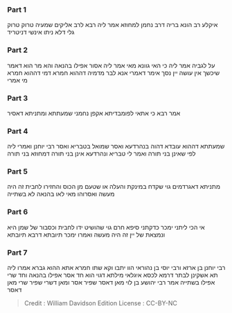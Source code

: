 
### Part 1
איקלע רב הונא בריה דרב נחמן למחוזא אמר ליה רבא לרב אליקים שמעיה טרוק טרוק גלי דלא ניתו אינשי דניטריד

### Part 2
על לגביה אמר ליה כי האי גוונא מאי אמר ליה אסור אפילו בהנאה והא מר הוא דאמר שיכשך אין עושה יין נסך אימר דאמרי אנא לבר מדמיה דההוא חמרא דמי דההוא חמרא מי אמרי

### Part 3
אמר רבא כי אתאי לפומבדיתא אקפן נחמני שמעתתא ומתניתא דאסיר

### Part 4
שמעתתא דההוא עובדא דהוה בנהרדעא ואסר שמואל בטבריא ואסר רבי יוחנן ואמרי ליה לפי שאינן בני תורה ואמר לי טבריא ונהרדעא אינן בני תורה דמחוזא בני תורה

### Part 5
מתניתא דאגרדמים גוי שקדח במינקת והעלה או שטעם מן הכוס והחזירו לחבית זה היה מעשה ואסרוהו מאי לאו בהנאה לא בשתייה

### Part 6
אי הכי ליתני ימכר כדקתני סיפא חרם גוי שהושיט ידו לחבית וכסבור של שמן היא ונמצאת של יין זה היה מעשה ואמרו ימכר תיובתא דרבא תיובתא

### Part 7
רבי יוחנן בן ארזא ורבי יוסי בן נהוראי הוו יתבו וקא שתו חמרא אתא ההוא גברא אמרו ליה תא אשקינן לבתר דרמא לכסא איגלאי מילתא דגוי הוא חד אסר אפילו בהנאה וחד שרי אפילו בשתייה אמר רבי יהושע בן לוי מאן דאסר שפיר אסר ומאן דשרי שפיר שרי מאן דאסר

>Credit : William Davidson Edition
>License : CC-BY-NC